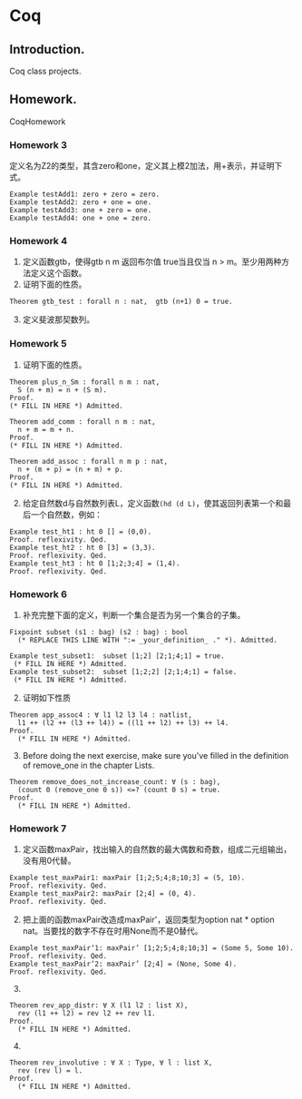 # Coq
     
## Introduction.    
Coq class projects. 
     
## Homework.     
CoqHomework
### Homework 3
定义名为Z2的类型，其含zero和one，定义其上模2加法，用+表示，并证明下式。
```coq
Example testAdd1: zero + zero = zero.
Example testAdd2: zero + one = one.
Example testAdd3: one + zero = one.
Example testAdd4: one + one = zero.
```
### Homework 4
1. 定义函数gtb，使得gtb n m 返回布尔值 true当且仅当 n > m。至少用两种方法定义这个函数。     
2. 证明下面的性质。 
```coq    
Theorem gtb_test : forall n : nat,  gtb (n+1) 0 = true.
```
3. 定义斐波那契数列。
### Homework 5
1. 证明下面的性质。 
```coq    
Theorem plus_n_Sm : forall n m : nat,
  S (n + m) = n + (S m).
Proof.
(* FILL IN HERE *) Admitted.

Theorem add_comm : forall n m : nat,
  n + m = m + n.
Proof.
(* FILL IN HERE *) Admitted.

Theorem add_assoc : forall n m p : nat,
  n + (m + p) = (n + m) + p.
Proof.
(* FILL IN HERE *) Admitted.
```
2. 给定自然数d与自然数列表L，定义函数`(hd (d L)`，使其返回列表第一个和最后一个自然数，例如：
```coq
Example test_ht1 : ht 0 [] = (0,0).
Proof. reflexivity. Qed.
Example test_ht2 : ht 0 [3] = (3,3).
Proof. reflexivity. Qed.
Example test_ht3 : ht 0 [1;2;3;4] = (1,4).
Proof. reflexivity. Qed.
```
### Homework 6
1. 补充完整下面的定义，判断一个集合是否为另一个集合的子集。
```coq
Fixpoint subset (s1 : bag) (s2 : bag) : bool
  (* REPLACE THIS LINE WITH ":= _your_definition_ ." *). Admitted.

Example test_subset1:  subset [1;2] [2;1;4;1] = true.
 (* FILL IN HERE *) Admitted.
Example test_subset2:  subset [1;2;2] [2;1;4;1] = false.
 (* FILL IN HERE *) Admitted.
```
2. 证明如下性质
```coq
Theorem app_assoc4 : ∀ l1 l2 l3 l4 : natlist,
  l1 ++ (l2 ++ (l3 ++ l4)) = ((l1 ++ l2) ++ l3) ++ l4.
Proof.
  (* FILL IN HERE *) Admitted.
```
3. Before doing the next exercise, make sure you've filled in the definition of remove_one in the chapter Lists.
```coq
Theorem remove_does_not_increase_count: ∀ (s : bag),
  (count 0 (remove_one 0 s)) <=? (count 0 s) = true.
Proof.
  (* FILL IN HERE *) Admitted.
```
### Homework 7
1. 定义函数maxPair，找出输入的自然数的最大偶数和奇数，组成二元组输出，没有用0代替。
```coq
Example test_maxPair1: maxPair [1;2;5;4;8;10;3] = (5, 10).
Proof. reflexivity. Qed.
Example test_maxPair2: maxPair [2;4] = (0, 4).
Proof. reflexivity. Qed.
```
2. 把上面的函数maxPair改造成maxPair'，返回类型为option nat * option nat。当要找的数字不存在时用None而不是0替代。
```coq
Example test_maxPair‘1: maxPair’ [1;2;5;4;8;10;3] = (Some 5, Some 10).
Proof. reflexivity. Qed.
Example test_maxPair‘2: maxPair’ [2;4] = (None, Some 4).
Proof. reflexivity. Qed.
```
3. 
```coq
Theorem rev_app_distr: ∀ X (l1 l2 : list X),
  rev (l1 ++ l2) = rev l2 ++ rev l1.
Proof.
  (* FILL IN HERE *) Admitted.
```
4. 
```coq
Theorem rev_involutive : ∀ X : Type, ∀ l : list X,
  rev (rev l) = l.
Proof.
  (* FILL IN HERE *) Admitted.
```
